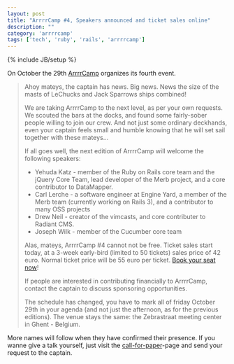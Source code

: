 ```yaml
---
layout: post
title: "ArrrrCamp #4, Speakers announced and ticket sales online"
description: ""
category: 'arrrrcamp'
tags: ['tech', 'ruby', 'rails', 'arrrrcamp']
---
```

{% include JB/setup %}

On October the 29th [ArrrrCamp](http://arrrrcamp.be/articles/speakers-announced-and-ticket-sale-online) organizes its fourth event.

>Ahoy mateys, the captain has news. Big news. News the size of the masts of LeChucks and Jack Sparrows ships combined!
>
>We are taking ArrrrCamp to the next level, as per your own requests. We scouted the bars at the docks, and found some fairly-sober people willing to join our crew. And not just some ordinary deckhands, even your captain feels small and humble knowing that he will set sail together with these mateys...
>
>If all goes well, the next edition of ArrrrCamp will welcome the following speakers:
>
>* Yehuda Katz - member of the Ruby on Rails core team and the jQuery Core Team, lead developer of the Merb  project, and a core contributor to DataMapper.
>* Carl Lerche - a software engineer at Engine Yard, a member of the Merb team (currently working on Rails 3), and a contributor to many OSS  projects
>* Drew Neil - creator of the vimcasts, and core contributer to Radiant CMS.
>* Joseph Wilk - member of the Cucumber core team
>
>Alas, mateys, ArrrrCamp #4 cannot not be free. Ticket sales start today, at a 3-week early-bird (limited to 50 tickets) sales price of 42 euro. Normal ticket price will be 55 euro per ticket. [Book your seat now](http://fikket.com/arrrrcamp/event/144)!
>
>If people are interested in contributing financially to ArrrrCamp, contact the captain to discuss sponsoring opportunities.
>
>The schedule has changed, you have to mark all of friday October 29th in your agenda (and not just the afternoon, as for the previous editions). The venue stays the same: the Zebrastraat meeting center in Ghent - Belgium.

More names will follow when they have confirmed their presence. If you wanne give a talk yourself, just visit the [call-for-paper](http://http://arrrrcamp.be/speakers/new)-page and send your request to the captain.
